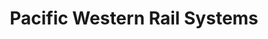 ---
title: "Pacific Western Rail Systems"
url: /surrey/pacific-western-rail-systems/
shop: sports
---